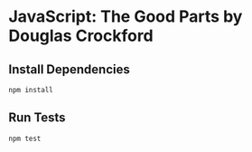 # JavaScript: The Good Parts by Douglas Crockford

## Install Dependencies

    npm install

## Run Tests

    npm test
